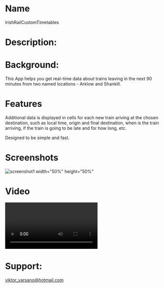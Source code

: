 # Name
IrishRailCustomTimetables

# Description:


# Background:
This App helps you get real-time data about trains leaving in the next 90 minutes from two named locations - Arklow and Shankill. 


# Features
Additional data is displayed in cells for each new train ariving at the chosen destination, such as local time, origin and final destination, when is the train arriving, if the train is going to be late and for how long, etc.

Designed to be simple and fast. 


# Screenshots
![screenshot1](https://github.com/ViktorVarsano/IrishRailCustomTimetables/blob/main/CustomScreenshot1.png?raw=true "screenshot1") width="50%" height="50%"


# Video

![video1](https://github.com/ViktorVarsano/IrishRailCustomTimetables/blob/main/vv-test-4.mp4?raw=true "video1")

# Support:
viktor_varsano@hotmail.com
